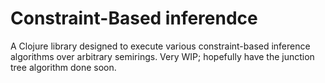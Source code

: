 # Constraint-Based inferendce

A Clojure library designed to execute various constraint-based inference algorithms over arbitrary semirings. Very WIP; hopefully have the junction tree algorithm done soon.
